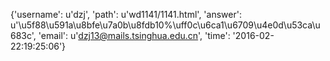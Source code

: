 {'username': u'dzj', 'path': u'wd1141/1141.html', 'answer': u'\u5f88\u591a\u8bfe\u7a0b\u8fdb10%\uff0c\u6ca1\u6709\u4e0d\u53ca\u683c', 'email': u'dzj13@mails.tsinghua.edu.cn', 'time': '2016-02-22:19:25:06'}